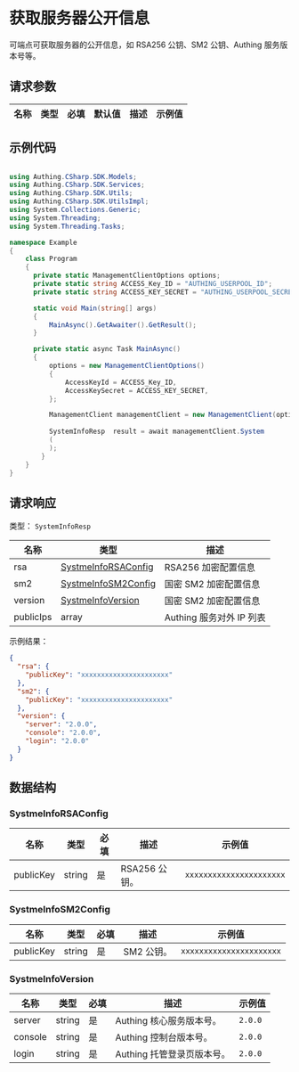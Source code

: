 # 获取服务器公开信息

<!--
  警告⚠️：
  不要直接修改该文档，
  https://github.com/Authing/authing-docs-factory
  使用该项目进行生成
-->

<LastUpdated />

可端点可获取服务器的公开信息，如 RSA256 公钥、SM2 公钥、Authing 服务版本号等。

## 请求参数

| 名称 | 类型 | 必填 | 默认值 | 描述 | 示例值 |
| ---- | ---- | ---- | ---- | ---- | ---- |


## 示例代码

```csharp

using Authing.CSharp.SDK.Models;
using Authing.CSharp.SDK.Services;
using Authing.CSharp.SDK.Utils;
using Authing.CSharp.SDK.UtilsImpl;
using System.Collections.Generic;
using System.Threading;
using System.Threading.Tasks;

namespace Example
{
    class Program
    {
      private static ManagementClientOptions options;
      private static string ACCESS_Key_ID = "AUTHING_USERPOOL_ID";
      private static string ACCESS_KEY_SECRET = "AUTHING_USERPOOL_SECRET";

      static void Main(string[] args)
      {
          MainAsync().GetAwaiter().GetResult();
      }

      private static async Task MainAsync()
      {
          options = new ManagementClientOptions()
          {
              AccessKeyId = ACCESS_Key_ID,
              AccessKeySecret = ACCESS_KEY_SECRET,
          };

          ManagementClient managementClient = new ManagementClient(options);
        
          SystemInfoResp  result = await managementClient.System
          (            
          );
        }
    }
}

```



## 请求响应

类型： `SystemInfoResp`

| 名称 | 类型 | 描述 |
| ---- | ---- | ---- |
| rsa | <a href="#SystmeInfoRSAConfig">SystmeInfoRSAConfig</a> | RSA256 加密配置信息 |
| sm2 | <a href="#SystmeInfoSM2Config">SystmeInfoSM2Config</a> | 国密 SM2 加密配置信息 |
| version | <a href="#SystmeInfoVersion">SystmeInfoVersion</a> | 国密 SM2 加密配置信息 |
| publicIps | array | Authing 服务对外 IP 列表 |



示例结果：

```json
{
  "rsa": {
    "publicKey": "xxxxxxxxxxxxxxxxxxxxxx"
  },
  "sm2": {
    "publicKey": "xxxxxxxxxxxxxxxxxxxxxx"
  },
  "version": {
    "server": "2.0.0",
    "console": "2.0.0",
    "login": "2.0.0"
  }
}
```

## 数据结构


### <a id="SystmeInfoRSAConfig"></a> SystmeInfoRSAConfig

| 名称 | 类型 | 必填 | 描述 | 示例值 |
| ---- |  ---- | ---- | ---- | ---- |
| publicKey | string | 是 | RSA256 公钥。  |  `xxxxxxxxxxxxxxxxxxxxxx` |


### <a id="SystmeInfoSM2Config"></a> SystmeInfoSM2Config

| 名称 | 类型 | 必填 | 描述 | 示例值 |
| ---- |  ---- | ---- | ---- | ---- |
| publicKey | string | 是 | SM2 公钥。  |  `xxxxxxxxxxxxxxxxxxxxxx` |


### <a id="SystmeInfoVersion"></a> SystmeInfoVersion

| 名称 | 类型 | 必填 | 描述 | 示例值 |
| ---- |  ---- | ---- | ---- | ---- |
| server | string | 是 | Authing 核心服务版本号。  |  `2.0.0` |
| console | string | 是 | Authing 控制台版本号。  |  `2.0.0` |
| login | string | 是 | Authing 托管登录页版本号。  |  `2.0.0` |


